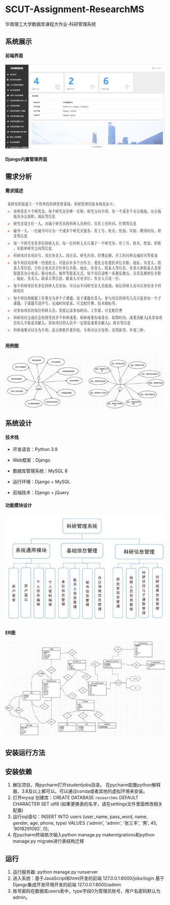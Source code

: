 # SCUT-Assignment-ResearchMS
华南理工大学数据库课程大作业-科研管理系统

## 系统展示

#### 前端界面

![399543029ae03268e58eac373eca73c](assets/399543029ae03268e58eac373eca73c.png)

#### Django内置管理界面





## 需求分析

#### 需求描述

<img src="assets/clip_image002.gif" alt="img" style="zoom:80%;" />

#### 用例图

<div style="display: flex;">
  <img src="assets/clip_image002.jpg" style="width: 50%;" />
  <img src="assets/clip_image002-1709955939382-3.jpg" style="width: 50%;" />
</div>



## 系统设计

#### 技术栈

- 开发语言：Python 3.9

- Web框架：Django

- 数据库管理系统：MySQL 8

- 运行环境：Django + MySQL

- 前端技术：Django + jQuery

#### 功能模块设计

<img src="assets/clip_image002-1709956033720-5.jpg" alt="img" style="zoom:80%;" />

#### ER图

![img](assets/clip_image002-1709956146217-7.jpg)

## 安装运行方法

## 安装依赖

1. 解压项目，用pycharm打开studentjobs目录。 在pycharm配置python解释器，3.8及以上都可以。可以通过conda或者其他的虚拟环境来安装。
2. 打开mysql 创建库：CREATE DATABASE `researchms` DEFAULT CHARACTER SET utf8 (如果更换表的名字，请在settings文件里面修改相关配置)
3. 运行sql语句：INSERT INTO users (user_name, pass_word, name, gender, age, phone, type) VALUES ('admin', 'admin', '张三丰', '男', 45, '9018291092', 0);
4. 在pycharm终端依次输入python manage.py makemigrations和python manage.py migrate进行表结构迁移

## 运行

1. 运行服务器: python manage.py runserver
2. 进入系统：基于JavaScript和html开发的前端 127.0.0.1:8000/jobs/login
	基于Django集成开发环境开发的前端  127.0.0.1:8000/admin
3. 账号密码在数据库users表中，type字段0为管理员账号，用户名密码默认为admin。
